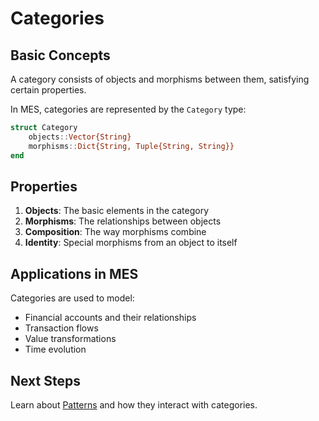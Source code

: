 # Categories

## Basic Concepts

A category consists of objects and morphisms between them, satisfying certain properties.

In MES, categories are represented by the `Category` type:

```julia
struct Category
    objects::Vector{String}
    morphisms::Dict{String, Tuple{String, String}}
end
```

## Properties

1. **Objects**: The basic elements in the category
2. **Morphisms**: The relationships between objects
3. **Composition**: The way morphisms combine
4. **Identity**: Special morphisms from an object to itself

## Applications in MES

Categories are used to model:
- Financial accounts and their relationships
- Transaction flows
- Value transformations
- Time evolution

## Next Steps

Learn about [Patterns](patterns.md) and how they interact with categories. 
